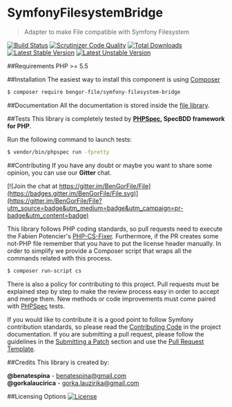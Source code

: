 # SymfonyFilesystemBridge
> Adapter to make File compatible with Symfony Filesystem

[![Build Status](https://travis-ci.org/BenGorFile/SymfonyFilesystemBridge.svg?branch=master)](https://travis-ci.org/BenGorFile/SymfonyFilesystemBridge)
[![Scrutinizer Code Quality](https://scrutinizer-ci.com/g/BenGorFile/SymfonyFilesystemBridge/badges/quality-score.png?b=master)](https://scrutinizer-ci.com/g/BenGorFile/SymfonyFilesystemBridge/?branch=master)
[![Total Downloads](https://poser.pugx.org/bengor-file/symfony-filesystem-bridge/downloads)](https://packagist.org/packages/bengor-file/symfony-filesystem-bridge/)
[![Latest Stable Version](https://poser.pugx.org/bengor-file/symfony-filesystem-bridge/v/stable.svg)](https://packagist.org/packages/bengor-file/symfony-filesystem-bridge/)
[![Latest Unstable Version](https://poser.pugx.org/bengor-file/symfony-filesystem-bridge/v/unstable.svg)](https://packagist.org/packages/bengor-file/symfony-filesystem-bridge/)

##Requirements
PHP >= 5.5

##Installation
The easiest way to install this component is using [Composer][6]
```bash
$ composer require bengor-file/symfony-filesystem-bridge
```

##Documentation
All the documentation is stored inside the [file library](https://github.com/BenGorFile/File/blob/master/docs/index.md).

##Tests
This library is completely tested by **[PHPSpec][1], SpecBDD framework for PHP**.

Run the following command to launch tests:
```bash
$ vendor/bin/phpspec run -fpretty
```

##Contributing
If you have any doubt or maybe you want to share some opinion, you can use our **Gitter** chat.

[![Join the chat at https://gitter.im/BenGorFile/File](https://badges.gitter.im/BenGorFile/File.svg)](https://gitter.im/BenGorFile/File?utm_source=badge&utm_medium=badge&utm_campaign=pr-badge&utm_content=badge)

This library follows PHP coding standards, so pull requests need to execute the Fabien Potencier's [PHP-CS-Fixer][5].
Furthermore, if the PR creates some not-PHP file remember that you have to put the license header manually. In order
to simplify we provide a Composer script that wraps all the commands related with this process.
```bash
$ composer run-script cs
```

There is also a policy for contributing to this project. Pull requests must be explained step by step to make the
review process easy in order to accept and merge them. New methods or code improvements must come paired with
[PHPSpec][1] tests.

If you would like to contribute it is a good point to follow Symfony contribution standards, so please read the
[Contributing Code][2] in the project documentation. If you are submitting a pull request, please follow the guidelines
in the [Submitting a Patch][3] section and use the [Pull Request Template][4].

##Credits
This library is created by:
>
**@benatespina** - [benatespina@gmail.com](mailto:benatespina@gmail.com)<br>
**@gorkalaucirica** - [gorka.lauzirika@gmail.com](mailto:gorka.lauzirika@gmail.com)

##Licensing Options
[![License](https://poser.pugx.org/bengor-file/symfony-filesystem-bridge/license.svg)](https://github.com/BenGorFile/SymfonyFilesystemBridge/blob/master/LICENSE)

[1]: http://www.phpspec.net/
[2]: http://symfony.com/doc/current/contributing/code/index.html
[3]: http://symfony.com/doc/current/contributing/code/patches.html#check-list
[4]: http://symfony.com/doc/current/contributing/code/patches.html#make-a-pull-request
[5]: http://cs.sensiolabs.org/
[6]: http://getcomposer.org
